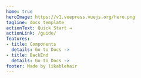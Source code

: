 ```yaml
---
home: true
heroImage: https://v1.vuepress.vuejs.org/hero.png
tagline: docs template
actionText: Quick Start →
actionLink: /guide/
features:
- title: Components
  details: Go to Docs ->
- title: BackEnd
  details: Go to Docs ->
footer: Made by likablehair 
---
```

